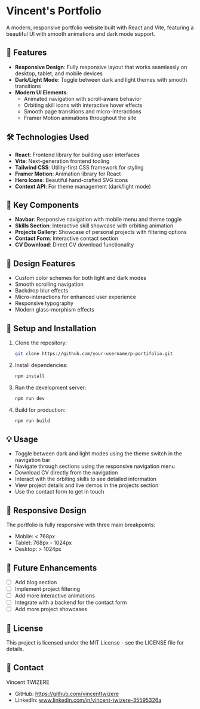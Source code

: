 # Vincent's Portfolio

A modern, responsive portfolio website built with React and Vite, featuring a beautiful UI with smooth animations and dark mode support.

## 🌟 Features

- **Responsive Design**: Fully responsive layout that works seamlessly on desktop, tablet, and mobile devices
- **Dark/Light Mode**: Toggle between dark and light themes with smooth transitions
- **Modern UI Elements**:
  - Animated navigation with scroll-aware behavior
  - Orbiting skill icons with interactive hover effects
  - Smooth page transitions and micro-interactions
  - Framer Motion animations throughout the site

## 🛠️ Technologies Used

- **React**: Frontend library for building user interfaces
- **Vite**: Next-generation frontend tooling
- **Tailwind CSS**: Utility-first CSS framework for styling
- **Framer Motion**: Animation library for React
- **Hero Icons**: Beautiful hand-crafted SVG icons
- **Context API**: For theme management (dark/light mode)

## 🚀 Key Components

- **Navbar**: Responsive navigation with mobile menu and theme toggle
- **Skills Section**: Interactive skill showcase with orbiting animation
- **Projects Gallery**: Showcase of personal projects with filtering options
- **Contact Form**: Interactive contact section
- **CV Download**: Direct CV download functionality

## 🎨 Design Features

- Custom color schemes for both light and dark modes
- Smooth scrolling navigation
- Backdrop blur effects
- Micro-interactions for enhanced user experience
- Responsive typography
- Modern glass-morphism effects

## 🔧 Setup and Installation

1. Clone the repository:
   ```bash
   git clone https://github.com/your-username/p-portifolio.git
   ```

2. Install dependencies:
   ```bash
   npm install
   ```

3. Run the development server:
   ```bash
   npm run dev
   ```

4. Build for production:
   ```bash
   npm run build
   ```

## 💡 Usage

- Toggle between dark and light modes using the theme switch in the navigation bar
- Navigate through sections using the responsive navigation menu
- Download CV directly from the navigation
- Interact with the orbiting skills to see detailed information
- View project details and live demos in the projects section
- Use the contact form to get in touch

## 📱 Responsive Design

The portfolio is fully responsive with three main breakpoints:
- Mobile: < 768px
- Tablet: 768px - 1024px
- Desktop: > 1024px

## 🎯 Future Enhancements

- [ ] Add blog section
- [ ] Implement project filtering
- [ ] Add more interactive animations
- [ ] Integrate with a backend for the contact form
- [ ] Add more project showcases

## 📄 License

This project is licensed under the MIT License - see the LICENSE file for details.

## 👤 Contact

Vincent TWIZERE
- GitHub: https://github.com/vincenttwizere
- LinkedIn: www.linkedin.com/in/vincent-twizere-35595326a
